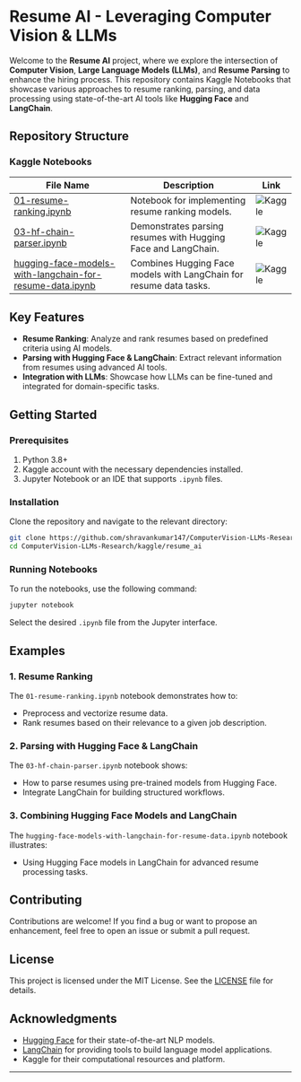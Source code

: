 # Resume AI - Leveraging Computer Vision & LLMs

Welcome to the **Resume AI** project, where we explore the intersection of **Computer Vision**, **Large Language Models (LLMs)**, and **Resume Parsing** to enhance the hiring process. This repository contains Kaggle Notebooks that showcase various approaches to resume ranking, parsing, and data processing using state-of-the-art AI tools like **Hugging Face** and **LangChain**.

## Repository Structure

### Kaggle Notebooks

| File Name                                        | Description                                                       | Link              |
|-------------------------------------------------|-------------------------------------------------------------------|-------------------|
| [01-resume-ranking.ipynb](https://www.kaggle.com/your-link-to-notebook) | Notebook for implementing resume ranking models.                  | ![Kaggle](https://img.shields.io/badge/Kaggle-Notebook-blue) |
| [03-hf-chain-parser.ipynb](https://www.kaggle.com/your-link-to-notebook) | Demonstrates parsing resumes with Hugging Face and LangChain.     | ![Kaggle](https://img.shields.io/badge/Kaggle-Notebook-blue) |
| [hugging-face-models-with-langchain-for-resume-data.ipynb](https://www.kaggle.com/your-link-to-notebook) | Combines Hugging Face models with LangChain for resume data tasks. | ![Kaggle](https://img.shields.io/badge/Kaggle-Notebook-blue) |

## Key Features

- **Resume Ranking**: Analyze and rank resumes based on predefined criteria using AI models.
- **Parsing with Hugging Face & LangChain**: Extract relevant information from resumes using advanced AI tools.
- **Integration with LLMs**: Showcase how LLMs can be fine-tuned and integrated for domain-specific tasks.

## Getting Started

### Prerequisites
1. Python 3.8+
2. Kaggle account with the necessary dependencies installed.
3. Jupyter Notebook or an IDE that supports `.ipynb` files.

### Installation
Clone the repository and navigate to the relevant directory:
```bash
git clone https://github.com/shravankumar147/ComputerVision-LLMs-Research.git
cd ComputerVision-LLMs-Research/kaggle/resume_ai
```

### Running Notebooks
To run the notebooks, use the following command:
```bash
jupyter notebook
```
Select the desired `.ipynb` file from the Jupyter interface.

## Examples

### 1. Resume Ranking
The `01-resume-ranking.ipynb` notebook demonstrates how to:
- Preprocess and vectorize resume data.
- Rank resumes based on their relevance to a given job description.

### 2. Parsing with Hugging Face & LangChain
The `03-hf-chain-parser.ipynb` notebook shows:
- How to parse resumes using pre-trained models from Hugging Face.
- Integrate LangChain for building structured workflows.

### 3. Combining Hugging Face Models and LangChain
The `hugging-face-models-with-langchain-for-resume-data.ipynb` notebook illustrates:
- Using Hugging Face models in LangChain for advanced resume processing tasks.

## Contributing
Contributions are welcome! If you find a bug or want to propose an enhancement, feel free to open an issue or submit a pull request.

## License
This project is licensed under the MIT License. See the [LICENSE](../LICENSE) file for details.

## Acknowledgments
- [Hugging Face](https://huggingface.co/) for their state-of-the-art NLP models.
- [LangChain](https://langchain.com/) for providing tools to build language model applications.
- Kaggle for their computational resources and platform.

---
